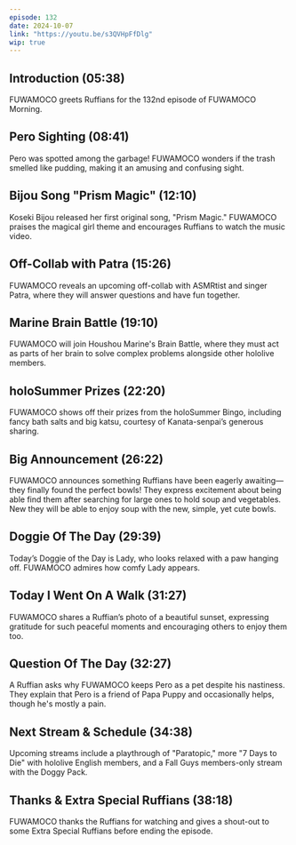 ```yaml
---
episode: 132
date: 2024-10-07
link: "https://youtu.be/s3QVHpFfDlg"
wip: true
---
```


## Introduction (05:38)

FUWAMOCO greets Ruffians for the 132nd episode of FUWAMOCO Morning.

## Pero Sighting (08:41)

Pero was spotted among the garbage! FUWAMOCO wonders if the trash smelled like pudding, making it an amusing and confusing sight.

## Bijou Song "Prism Magic" (12:10)

Koseki Bijou released her first original song, "Prism Magic." FUWAMOCO praises the magical girl theme and encourages Ruffians to watch the music video.

## Off-Collab with Patra (15:26)

FUWAMOCO reveals an upcoming off-collab with ASMRtist and singer Patra, where they will answer questions and have fun together.

## Marine Brain Battle (19:10)

FUWAMOCO will join Houshou Marine's Brain Battle, where they must act as parts of her brain to solve complex problems alongside other hololive members.

## holoSummer Prizes (22:20)

FUWAMOCO shows off their prizes from the holoSummer Bingo, including fancy bath salts and big katsu, courtesy of Kanata-senpai’s generous sharing.

## Big Announcement (26:22)

FUWAMOCO announces something Ruffians have been eagerly awaiting—they finally found the perfect bowls!  They express excitement about being able find them after searching for large ones to hold soup and vegetables. New they will be able to enjoy soup with the new, simple, yet cute bowls.

## Doggie Of The Day (29:39)

Today’s Doggie of the Day is Lady, who looks relaxed with a paw hanging off. FUWAMOCO admires how comfy Lady appears.

## Today I Went On A Walk (31:27)

FUWAMOCO shares a Ruffian’s photo of a beautiful sunset, expressing gratitude for such peaceful moments and encouraging others to enjoy them too.

## Question Of The Day (32:27)

A Ruffian asks why FUWAMOCO keeps Pero as a pet despite his nastiness. They explain that Pero is a friend of Papa Puppy and occasionally helps, though he's mostly a pain.

## Next Stream & Schedule (34:38)

Upcoming streams include a playthrough of "Paratopic," more "7 Days to Die" with hololive English members, and a Fall Guys members-only stream with the Doggy Pack.

## Thanks & Extra Special Ruffians (38:18)

FUWAMOCO thanks the Ruffians for watching and gives a shout-out to some Extra Special Ruffians before ending the episode.
